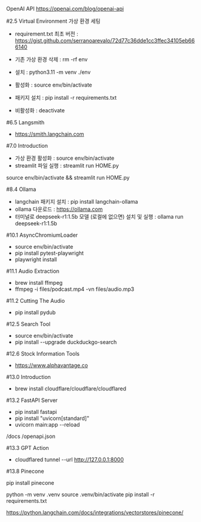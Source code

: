 OpenAI API
https://openai.com/blog/openai-api

#2.5 Virtual Environment
가상 환경 세팅

- requirement.txt 최초 버전 : https://gist.github.com/serranoarevalo/72d77c36dde1cc3ffec34105eb666140

- 기존 가상 환경 삭제 : rm -rf env
- 설치 : python3.11 -m venv ./env
- 활성화 : source env/bin/activate
- 패키지 설치 : pip install -r requirements.txt
- 비활성화 : deactivate

#6.5 Langsmith

- https://smith.langchain.com

#7.0 Introduction

- 가상 환경 활성화 : source env/bin/activate
- streamlit 파일 실행 : streamlit run HOME.py

source env/bin/activate && streamlit run HOME.py

#8.4 Ollama

- langchain 패키지 설치 : pip install langchain-ollama
- ollama 다운로드 : https://ollama.com
- 터미널로 deepseek-r1:1.5b 모델 (로컬에 없으면) 설치 및 실행 : ollama run deepseek-r1:1.5b

#10.1 AsyncChromiumLoader

- source env/bin/activate
- pip install pytest-playwright
- playwright install

#11.1 Audio Extraction

- brew install ffmpeg
- ffmpeg -i files/podcast.mp4 -vn files/audio.mp3

#11.2 Cutting The Audio

- pip install pydub

#12.5 Search Tool

- source env/bin/activate
- pip install --upgrade duckduckgo-search

#12.6 Stock Information Tools

- https://www.alphavantage.co

#13.0 Introduction

- brew install cloudflare/cloudflare/cloudflared

#13.2 FastAPI Server

- pip install fastapi
- pip install "uvicorn[standard]"
- uvicorn main:app --reload

/docs
/openapi.json

#13.3 GPT Action

- cloudflared tunnel --url http://127.0.0.1:8000

#13.8 Pinecone

pip install pinecone

python -m venv .venv
source .venv/bin/activate
pip install -r requirements.txt

https://python.langchain.com/docs/integrations/vectorstores/pinecone/
